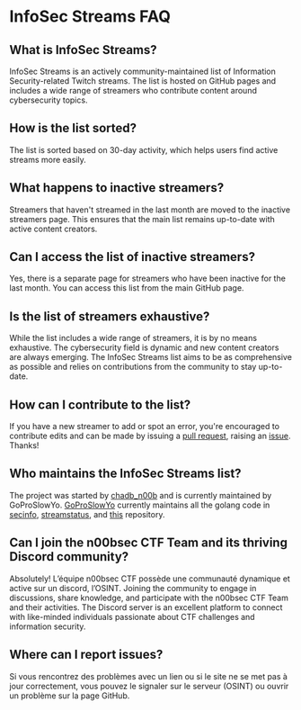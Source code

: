# InfoSec Streams FAQ

## What is InfoSec Streams?

InfoSec Streams is an actively community-maintained list of Information Security-related Twitch streams. The list is hosted on GitHub pages and includes a wide range of streamers who contribute content around cybersecurity topics.

## How is the list sorted?

The list is sorted based on 30-day activity, which helps users find active streams more easily.

## What happens to inactive streamers?

Streamers that haven't streamed in the last month are moved to the inactive streamers page. This ensures that the main list remains up-to-date with active content creators.

## Can I access the list of inactive streamers?

Yes, there is a separate page for streamers who have been inactive for the last month. You can access this list from the main GitHub page.

## Is the list of streamers exhaustive?

While the list includes a wide range of streamers, it is by no means exhaustive. The cybersecurity field is dynamic and new content creators are always emerging. The InfoSec Streams list aims to be as comprehensive as possible and relies on contributions from the community to stay up-to-date.

## How can I contribute to the list?

If you have a new streamer to add or spot an error, you're encouraged to contribute edits and can be made by issuing a [pull request](https://github.com/infosecstreams/infosecstreams.github.io/pulls), raising an [issue](https://github.com/infosecstreams/infosecstreams.github.io/issues). Thanks!

## Who maintains the InfoSec Streams list?

The project was started by [chadb_n00b](https://twitch.tv/chadb_n00b) and is currently maintained by GoProSlowYo. [GoProSlowYo](https://github.com/goproslowyo) currently maintains all the golang code in [secinfo](https://github.com/infosecstreams/secinfo), [streamstatus](https://github.com/infosecstreams/streamstatus), and [this](https://github.com/infosecstreams/infosecstreams.github.io) repository.

## Can I join the n00bsec CTF Team and its thriving Discord community?

Absolutely! L’équipe n00bsec CTF possède une communauté dynamique et active sur un discord, l’OSINT. Joining the community to engage in discussions, share knowledge, and participate with the n00bsec CTF Team and their activities. The Discord server is an excellent platform to connect with like-minded individuals passionate about CTF challenges and information security.

## Where can I report issues?

Si vous rencontrez des problèmes avec un lien ou si le site ne se met pas à jour correctement, vous pouvez le signaler sur le serveur (OSINT) ou ouvrir un problème sur la page GitHub.

<script defer data-domain="infosecstreams.github.io" src="https://p.infosecstreams.com/js/plausible.outbound-links.js"></script>

<script src="https://cdnjs.cloudflare.com/ajax/libs/font-awesome/6.4.0/js/brands.min.js" integrity="sha512-KYlRezs7yAa59UnX6zAvY7I96Te02kycQn02Sr6FU/fBpxcXAwumRe5DHVrqVnWTt9HY/PktrAPZzSe9UE1Yxg==" crossorigin="anonymous" referrerpolicy="no-referrer"></script>

<script src="https://cdnjs.cloudflare.com/ajax/libs/font-awesome/6.4.0/js/solid.min.js" integrity="sha512-apZ8JDL5kA1iqvafDdTymV4FWUlJd8022mh46oEMMd/LokNx9uVAzhHk5gRll+JBE6h0alB2Upd3m+ZDAofbaQ==" crossorigin="anonymous" referrerpolicy="no-referrer"></script>

<script src="https://cdnjs.cloudflare.com/ajax/libs/font-awesome/6.4.0/js/fontawesome.min.js" integrity="sha512-c41hNYfKMuxafVVmh5X3N/8DiGFFAV/tU2oeNk+upk/dfDAdcbx5FrjFOkFhe4MOLaKlujjkyR4Yn7vImrXjzQ==" crossorigin="anonymous" referrerpolicy="no-referrer"></script>
